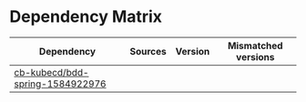 # Dependency Matrix

Dependency | Sources | Version | Mismatched versions
---------- | ------- | ------- | -------------------
[cb-kubecd/bdd-spring-1584922976](https://github.com/cb-kubecd/bdd-spring-1584922976.git) |  | []() | 
